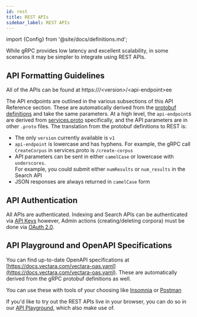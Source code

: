 ```yaml
---
id: rest
title: REST APIs
sidebar_label: REST APIs
---
```


import {Config} from '@site/docs/definitions.md';

While gRPC provides low latency and excellent scalability, in some scenarios
it may be simpler to integrate using REST APIs.

## API Formatting Guidelines
All of the APIs can be found at https://<Config v="domains.rest.admin"/>/&lt;version&gt;/&lt;api-endpoint&gt;ee

The API endpoints are outlined in the various subsections of this API Reference
section.  These are automatically derived from the [protobuf definitions](https://github.com/vectara/protos)
and take the same parameters.  At a high level, the `api-endpoint`s are derived from
[services.proto](https://github.com/vectara/protos/blob/main/services.proto)
specifically, and the API parameters are in other `.proto` files.  The translation
from the protobuf definitions to REST is:
- The only `version` currently available is `v1`
- `api-endpoint` is lowercase and has hyphens.  For example, the gRPC 
  call `CreateCorpus` in services.proto is `/create-corpus`
- API parameters can be sent in either `camelCase` or lowercase with `underscores`.  
  For example, you could submit either `numResults` or `num_results` in the Search API
- JSON responses are always returned in `camelCase` form

## API Authentication
All <Config v="names.product"/> APIs are authenticated.  Indexing and Search
APIs can be authenticated via [API Keys](/docs/learn/authentication/api-key-management)
however, Admin actions (creating/deleting corpora) must be done via
[OAuth 2.0](/docs/api-reference/auth-apis/oauth-2).

## API Playground and OpenAPI Specifications
You can find up-to-date OpenAPI specifications at
[https://docs.vectara.com/vectara-oas.yaml](https://docs.vectara.com/vectara-oas.yaml).
These are automatically derived from the gRPC protobuf definitions as well.

You can use these with tools of your choosing like [Insomnia](https://insomnia.rest/)
or [Postman](https://www.postman.com/)

If you'd like to try out the REST APIs live in your browser, you can do so in
our [API Playground](/docs/rest-api/vectara-rest-api), which also make use of.
